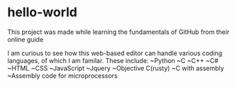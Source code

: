# hello-world
This project was made while learning the fundamentals of GitHub from their online guide

I am curious to see how this web-based editor can handle various coding languages, of which I am familar.
These include:
~Python
~C
~C++
~C#
~HTML
~CSS
~JavaScript
~Jquery
~Objective C(rusty)
~C with assembly
~Assembly code for microprocessors
